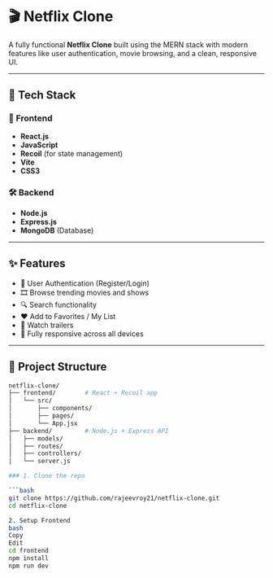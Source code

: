 # 🎬 Netflix Clone

A fully functional **Netflix Clone** built using the MERN stack with modern features like user authentication, movie browsing, and a clean, responsive UI.

---

## 🔧 Tech Stack

### 🚀 Frontend
- **React.js**
- **JavaScript**
- **Recoil** (for state management)
- **Vite**
- **CSS3**

### 🛠️ Backend
- **Node.js**
- **Express.js**
- **MongoDB** (Database)

---

## ✨ Features

- 🔐 User Authentication (Register/Login)
- 🎞️ Browse trending movies and shows
- 🔍 Search functionality
- ❤️ Add to Favorites / My List
- 🎥 Watch trailers
- 📱 Fully responsive across all devices

---

## 📁 Project Structure

```bash
netflix-clone/
├── frontend/        # React + Recoil app
│   └── src/
│       ├── components/
│       ├── pages/
│       └── App.jsx
├── backend/         # Node.js + Express API
│   ├── models/
│   ├── routes/
│   ├── controllers/
│   └── server.js

### 1. Clone the repo

```bash
git clone https://github.com/rajeevroy21/netflix-clone.git
cd netflix-clone

2. Setup Frontend
bash
Copy
Edit
cd frontend
npm install
npm run dev



